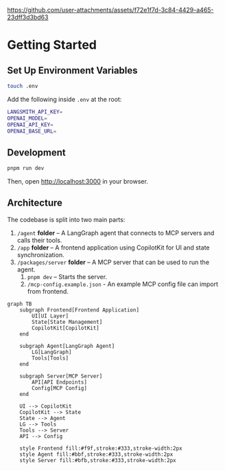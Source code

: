 <https://github.com/user-attachments/assets/f72e1f7d-3c84-4429-a465-23dff3d3bd63>

# Getting Started

## Set Up Environment Variables

```sh
touch .env
```

Add the following inside `.env` at the root:

```sh
LANGSMITH_API_KEY=
OPENAI_MODEL=
OPENAI_API_KEY=
OPENAI_BASE_URL=
```

## Development

```bash
pnpm run dev
```

Then, open [http://localhost:3000](http://localhost:3000) in your browser.

## Architecture

The codebase is split into two main parts:

1. `/agent` **folder** – A LangGraph agent that connects to MCP servers and calls their tools.
2. `/app` **folder** – A frontend application using CopilotKit for UI and state synchronization.
3. `/packages/server` **folder** – A MCP server that can be used to run the agent.
   1. `pnpm dev` – Starts the server.
   2. `/mcp-config.example.json` - An example MCP config file can import from frontend.

```mermaid
graph TB
    subgraph Frontend[Frontend Application]
        UI[UI Layer]
        State[State Management]
        CopilotKit[CopilotKit]
    end

    subgraph Agent[LangGraph Agent]
        LG[LangGraph]
        Tools[Tools]
    end

    subgraph Server[MCP Server]
        API[API Endpoints]
        Config[MCP Config]
    end

    UI --> CopilotKit
    CopilotKit --> State
    State --> Agent
    LG --> Tools
    Tools --> Server
    API --> Config

    style Frontend fill:#f9f,stroke:#333,stroke-width:2px
    style Agent fill:#bbf,stroke:#333,stroke-width:2px
    style Server fill:#bfb,stroke:#333,stroke-width:2px
```
